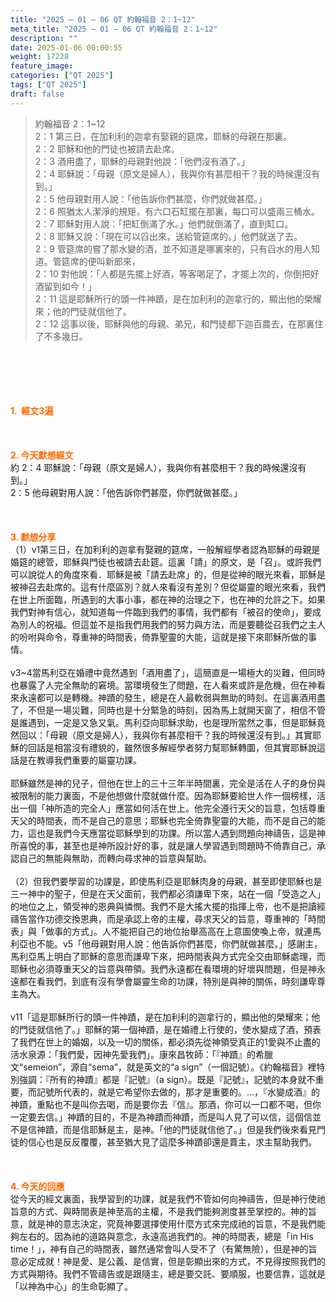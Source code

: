 ```yaml
---
title: "2025 – 01 – 06 QT 約翰福音 2：1~12"
meta_title: "2025 – 01 – 06 QT 約翰福音 2：1~12"
description: ""
date: 2025-01-06 00:00:55
weight: 17228
feature_image: 
categories: ["QT 2025"]
tags: ["QT 2025"]
draft: false
---
```


<blockquote>約翰福音 2：1~12<br />
2：1 第三日，在加利利的迦拿有娶親的筵席，耶穌的母親在那裏。<br />
2：2 耶穌和他的門徒也被請去赴席。<br />
2：3 酒用盡了，耶穌的母親對他說：「他們沒有酒了。」<br />
2：4 耶穌說：「母親（原文是婦人），我與你有甚麼相干？我的時候還沒有到。」<br />
2：5 他母親對用人說：「他告訴你們甚麼，你們就做甚麼。」<br />
2：6 照猶太人潔淨的規矩，有六口石缸擺在那裏，每口可以盛兩三桶水。<br />
2：7 耶穌對用人說：「把缸倒滿了水。」他們就倒滿了，直到缸口。<br />
2：8 耶穌又說：「現在可以舀出來，送給管筵席的。」他們就送了去。<br />
2：9 管筵席的嘗了那水變的酒，並不知道是哪裏來的，只有舀水的用人知道。管筵席的便叫新郎來，<br />
2：10 對他說：「人都是先擺上好酒，等客喝足了，才擺上次的，你倒把好酒留到如今！」<br />
2：11 這是耶穌所行的頭一件神蹟，是在加利利的迦拿行的，顯出他的榮耀來；他的門徒就信他了。<br />
2：12 這事以後，耶穌與他的母親、弟兄，和門徒都下迦百農去，在那裏住了不多幾日。</blockquote><br />
&nbsp;<br />
<br />
&nbsp;<br />
<br />
<span style="color: #ff6600;" data-darkreader-inline-color=""><strong>1.  經文3遍</strong></span><br />
<br />
&nbsp;<br />
<br />
<span style="color: #ff6600;" data-darkreader-inline-color=""><strong>2. 今天默想經文<br />
</strong></span>約 2：4 耶穌說：「母親（原文是婦人），我與你有甚麼相干？我的時候還沒有到。」<br />
2：5 他母親對用人說：「他告訴你們甚麼，你們就做甚麼。」<br />
<br />
&nbsp;<br />
<br />
<strong><span style="color: #ff6600;" data-darkreader-inline-color="">3. 默想分享<br />
</span></strong>（1）v1第三日，在加利利的迦拿有娶親的筵席，一般解經學者認為耶穌的母親是婚筵的總管，耶穌與門徒也被請去赴筵。這裏「請」的原文，是「召」。或許我們可以說從人的角度來看．耶穌是被「請去赴席」的，但是從神的眼光來看，耶穌是被神召去赴席的。這有什麼區別？就人來看沒有差別？但從屬靈的眼光來看，我們在世上所面臨，所遇到的大事小事，都在神的治理之下，也在神的允許之下。如果我們對神有信心，就知道每一件臨到我們的事情，我們都有「被召的使命」，要成為別人的祝福。但這並不是指我們用我們的努力與方法，而是要聽從召我們之主人的吩咐與命令，尊重神的時間表，倚靠聖靈的大能，這就是接下來耶穌所做的事情。<br />
<br />
v3~4當馬利亞在婚禮中竟然遇到「酒用盡了」，這簡直是一場極大的災難，但同時也暴露了人完全無助的窘境。當環境發生了問題，在人看來或許是危機，但在神看來永遠都可以是轉機。神蹟的發生，總是在人最軟弱與無助的時刻。在這裏酒用盡了，不但是一場災難，同時也是十分緊急的時刻，因為馬上就開天窗了，相信不管是誰遇到，一定是又急又氣。馬利亞向耶穌求助，也是理所當然之事，但是耶穌竟然回以：「母親（原文是婦人），我與你有甚麼相干？我的時候還沒有到。」其實耶穌的回話是相當沒有禮貌的，雖然很多解經學者努力幫耶穌轉圜，但其實耶穌說這話是在教導我們重要的屬靈功課。<br />
<br />
耶穌雖然是神的兒子，但他在世上的三十三年半時間裏，完全是活在人子的身份與被限制的能力裏面，不是他想做什麼就做什麼。因為耶穌要給世人作一個榜樣，活出一個「神所造的完全人」應當如何活在世上。他完全遵行天父的旨意，包括尊重天父的時間表，而不是自己的意思；耶穌也完全倚靠聖靈的大能，而不是自己的能力，這也是我們今天應當從耶穌學到的功課。所以當人遇到問題向神禱告，這是神所喜悅的事，甚至也是神所設計好的事，就是讓人學習遇到問題時不倚靠自己，承認自己的無能與無助，而轉向尋求神的旨意與幫助。<br />
<br />
（2）但我們要學習的功課是，即使馬利亞是耶穌肉身的母親，甚至即使耶穌也是三一神中的聖子，但是在天父面前，我們都必須謙卑下來，站在一個「受造之人」的地位之上，領受神的恩典與憐憫。我們不是大搖大擺的指揮上帝，也不是把讀經禱告當作功德交換恩典，而是承認上帝的主權，尋求天父的旨意，尊重神的「時間表」與「做事的方式」。人不能把自己的地位抬舉高高在上意圖使喚上帝，就連馬利亞也不能。v5「他母親對用人說：他告訴你們甚麼，你們就做甚麼。」感謝主，馬利亞馬上明白了耶穌的意思而謙卑下來，把時間表與方式完全交由耶穌處理，而耶穌也必須尊重天父的旨意與帶領。我們永遠都在看環境的好壞與問題，但是神永遠都在看我們，到底有沒有學會屬靈生命的功課，特別是與神的關係，時刻謙卑尊主為大。<br />
<br />
v11「這是耶穌所行的頭一件神蹟，是在加利利的迦拿行的，顯出他的榮耀來；他的門徒就信他了。」耶穌的第一個神蹟，是在婚禮上行使的，使水變成了酒，預表了我們在世上的婚姻，以及一切的關係，都必須先從神領受真正的1愛與不止盡的活水泉源：「我們愛，因神先愛我們」。康來昌牧師：「『神蹟』的希臘文“semeion”，源自“sema”，就是英文的“a sign”（一個記號）。《約翰福音》裡特別強調：『所有的神蹟』都是『記號』（a sign）。既是『記號』，記號的本身就不重要，而記號所代表的，就是它希望你去做的，那才是重要的。…，『水變成酒』的神蹟，重點也不是叫你去喝，而是要你去『信』。那酒，你可以一口都不喝，但你一定要去信。」神蹟的目的，不是為神蹟而神蹟，而是叫人見了可以信，這個信並不是信神蹟，而是信耶穌是主，是神。「他的門徒就信他了。」但是我們後來看見門徒的信心也是反反覆覆，甚至猶大見了這麼多神蹟卻還是賣主，求主幫助我們。<br />
<br />
&nbsp;<br />
<br />
<strong style="font-size: inherit;"><span style="color: #ff6600;" data-darkreader-inline-color="">4. 今天的回應<br />
</span></strong>從今天的經文裏面，我學習到的功課，就是我們不管如何向神禱告，但是神行使祂旨意的方式、與時間表是神至高的主權，不是我們能夠測度甚至掌控的。神的旨意，就是神的意志決定，究竟神要選擇使用什麼方式來完成祂的旨意，不是我們能夠左右的。因為祂的道路與意念，永遠高過我們的。神的時間表，總是「in His time！」，神有自己的時間表，雖然通常會叫人受不了（有驚無險），但是神的旨意必定成就！神是愛、是公義、是信實，但是彰顯出來的方式，不見得按照我們的方式與期待。我們不管禱告或是跟隨主，總是要交託、要順服，也要信靠，這就是「以神為中心」的生命彰顯了。<br />
<br />
&nbsp;
        